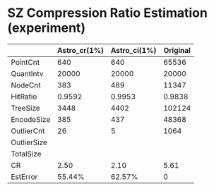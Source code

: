 # SZ Compression Ratio Estimation (experiment)

|           |Astro_cr(1%)|Astro_ci(1%)|Original|
|-----------|------------|------------|--------|
|PointCnt   |640         |640         |65536   |
|QuantIntv  |20000       |20000       |20000   |
|NodeCnt    |383         |489         |11347   |
|HitRatio   |0.9592      |0.9953      |0.9838  |
|TreeSize   |3448        |4402        |102124  |
|EncodeSize |385         |437         |48368   |
|OutlierCnt |26          |5           |1064    |
|OutlierSize|            |            |        |
|TotalSize  |            |            |        |
|CR         |2.50        |2.10        |5.61    |
|EstError   |55.44%      |62.57%      |0       |